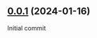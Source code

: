 ## [0.0.1](https://github.com/ilvimafr/nuxt-imuges/compare/v0.0.0...v0.0.1) (2024-01-16)

Initial commit
